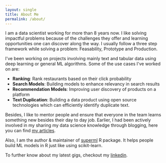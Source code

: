 ```yaml
---
layout: single
title: About Me
permalink: /about/
---
```


I am a data scientist working for more than 8 years now. I like solving impactful problems because of the challenges they offer and learning opportunities one can discover along the way. I usually follow a three step framework while solving a problem: Feasability, Prototype and Production.

I've been working on projects involving mainly text and tabular data using deep learning or general ML algorithms. Some of the use cases I've worked on are:

- **Ranking**: Rank restaurants based on their click probability
- **Search Models**: Building models to enhance relevancy in search results
- **Recommendation Models**: Improving user discovery of products on a platform
- **Text Duplication**: Building a data product using open source technologies which can efficiently identify duplicate text.

Besides, I like to mentor people and ensure that everyone in the team learns something new besides their day to day job. Earlier, I had been actively involved in my sharing my data science knowledge through blogging, here you can find [my articles](https://www.hackerearth.com/blog/author/manish/).

Also, I am the author & maintainer of [superml](https://saraswatmks.github.io/superml/) R package. It helps people build ML models in R just like using scikit-learn.

To further know about my latest gigs, checkout my [linkedin](https://www.linkedin.com/in/saraswatmanish/).
